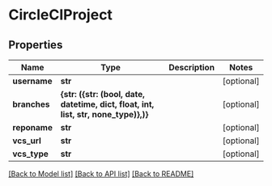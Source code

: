 # CircleCIProject

## Properties
Name | Type | Description | Notes
------------ | ------------- | ------------- | -------------
**username** | **str** |  | [optional] 
**branches** | **{str: ({str: (bool, date, datetime, dict, float, int, list, str, none_type)},)}** |  | [optional] 
**reponame** | **str** |  | [optional] 
**vcs_url** | **str** |  | [optional] 
**vcs_type** | **str** |  | [optional] 

[[Back to Model list]](../README.md#documentation-for-models) [[Back to API list]](../README.md#documentation-for-api-endpoints) [[Back to README]](../README.md)


